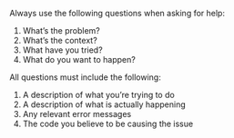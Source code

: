 Always use the following questions when asking for help:

1. What’s the problem?
2. What’s the context?
3. What have you tried?
4. What do you want to happen?

All questions must include the following:

1. A description of what you’re trying to do
2. A description of what is actually happening
3. Any relevant error messages 
4. The code you believe to be causing the issue
